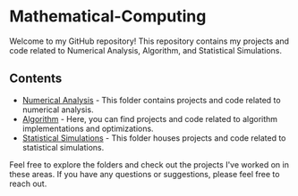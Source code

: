 # Mathematical-Computing

Welcome to my GitHub repository! This repository contains my projects and code related to Numerical Analysis, Algorithm, and Statistical Simulations.

## Contents

- [Numerical Analysis](https://github.com/kerryzl77/Mathematical-Computing/blob/main/Numerical%20Approximation.ipynb) - This folder contains projects and code related to numerical analysis.
- [Algorithm](https://github.com/kerryzl77/Mathematical-Computing/blob/main/Graph%20Theory.ipynb) - Here, you can find projects and code related to algorithm implementations and optimizations.
- [Statistical Simulations](https://github.com/kerryzl77/Mathematical-Computing/blob/main/Monte%20Carlo%20Simulation.ipynb) - This folder houses projects and code related to statistical simulations.

Feel free to explore the folders and check out the projects I've worked on in these areas. If you have any questions or suggestions, please feel free to reach out.


